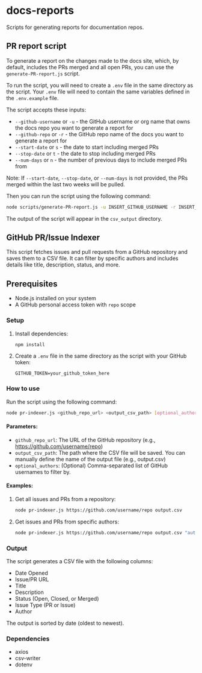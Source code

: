 # docs-reports

Scripts for generating reports for documentation repos.

## PR report script

To generate a report on the changes made to the docs site, which, by default, includes the PRs merged and all open PRs, you can use the `generate-PR-report.js` script.

To run the script, you will need to create a `.env` file in the same directory as the script. Your `.env` file will need to contain the same variables defined in the `.env.example` file.

The script accepts these inputs:

- `--github-username` or `-u` - the GitHub username or org name that owns the docs repo you want to generate a report for
- `--github-repo` or `-r` - the GitHub repo name of the docs you want to generate a report for
- `--start-date` or `s` - the date to start including merged PRs
- `--stop-date` or `t` - the date to stop including merged PRs
- `--num-days` or `n` - the number of previous days to include merged PRs from

Note: If `--start-date`, `--stop-date`, or `--num-days` is not provided, the PRs merged within the last two weeks will be pulled.

Then you can run the script using the following command:

```bash
node scripts/generate-PR-report.js -u INSERT_GITHUB_USERNAME -r INSERT_REPO_NAME
```

The output of the script will appear in the `csv_output` directory.

## GitHub PR/Issue Indexer

This script fetches issues and pull requests from a GitHub repository and saves them to a CSV file. It can filter by specific authors and includes details like title, description, status, and more.

## Prerequisites

- Node.js installed on your system
- A GitHub personal access token with `repo` scope

### Setup

1. Install dependencies:
   ```bash
   npm install
   ```
2. Create a `.env` file in the same directory as the script with your GitHub token:
   ```
   GITHUB_TOKEN=your_github_token_here
   ```

### How to use

Run the script using the following command:

```bash
node pr-indexer.js <github_repo_url> <output_csv_path> [optional_authors]
```

#### Parameters:

- `github_repo_url`: The URL of the GitHub repository (e.g., https://github.com/username/repo)
- `output_csv_path`: The path where the CSV file will be saved. You can manually define the name of the output file (e.g., output.csv)
- `optional_authors`: (Optional) Comma-separated list of GitHub usernames to filter by. 

#### Examples:

1. Get all issues and PRs from a repository:
   ```bash
   node pr-indexer.js https://github.com/username/repo output.csv
   ```

2. Get issues and PRs from specific authors:
   ```bash
   node pr-indexer.js https://github.com/username/repo output.csv "author1,author2,author3"
   ```

### Output

The script generates a CSV file with the following columns:
- Date Opened
- Issue/PR URL
- Title
- Description
- Status (Open, Closed, or Merged)
- Issue Type (PR or Issue)
- Author

The output is sorted by date (oldest to newest).

### Dependencies

- axios
- csv-writer
- dotenv

